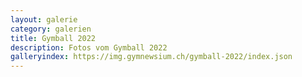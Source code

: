 ```yaml
---
layout: galerie
category: galerien
title: Gymball 2022
description: Fotos vom Gymball 2022
galleryindex: https://img.gymnewsium.ch/gymball-2022/index.json
---
```

